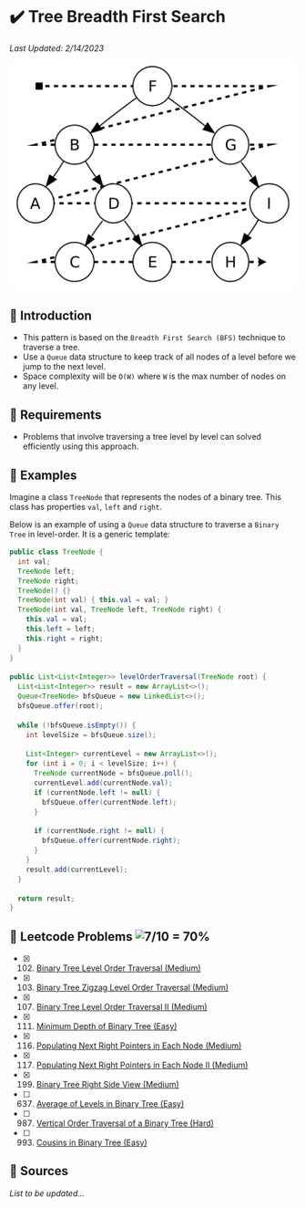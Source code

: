 # :heavy_check_mark: Tree Breadth First Search
*Last Updated: 2/14/2023*

![Image of tree breadth first search](../images/patterns/tree-breadth-first-search/tree-breadth-first-search.png)

## :round_pushpin: Introduction
- This pattern is based on the `Breadth First Search (BFS)` technique to traverse a tree.
- Use a `Queue` data structure to keep track of all nodes of a level before we jump to the next level.
- Space complexity will be `O(W)` where `W` is the max number of nodes on any level.

## :round_pushpin: Requirements
- Problems that involve traversing a tree level by level can solved efficiently using this approach.

## :round_pushpin: Examples
Imagine a class `TreeNode` that represents the nodes of a binary tree. This class has properties `val`, `left` and `right`.

Below is an example of using a `Queue` data structure to traverse a `Binary Tree` in level-order. It is a generic template:

```java
public class TreeNode {
  int val;
  TreeNode left;
  TreeNode right;
  TreeNode() {}
  TreeNode(int val) { this.val = val; }
  TreeNode(int val, TreeNode left, TreeNode right) {
    this.val = val;
    this.left = left;
    this.right = right;
  }
}

public List<List<Integer>> levelOrderTraversal(TreeNode root) {
  List<List<Integer>> result = new ArrayList<>();
  Queue<TreeNode> bfsQueue = new LinkedList<>();
  bfsQueue.offer(root);

  while (!bfsQueue.isEmpty()) {
    int levelSize = bfsQueue.size();

    List<Integer> currentLevel = new ArrayList<>();
    for (int i = 0; i < levelSize; i++) {
      TreeNode currentNode = bfsQueue.poll();
      currentLevel.add(currentNode.val);
      if (currentNode.left != null) {
        bfsQueue.offer(currentNode.left);
      }

      if (currentNode.right != null) {
        bfsQueue.offer(currentNode.right);
      }
    }
    result.add(currentLevel);
  }

  return result;
}
```

## :round_pushpin: Leetcode Problems ![7/10 = 70%](https://progress-bar.dev/70)

- [x] 102. [Binary Tree Level Order Traversal (Medium)](https://leetcode.com/problems/binary-tree-level-order-traversal/)
- [x] 103. [Binary Tree Zigzag Level Order Traversal (Medium)](https://leetcode.com/problems/binary-tree-zigzag-level-order-traversal/)
- [x] 107. [Binary Tree Level Order Traversal II (Medium)](https://leetcode.com/problems/binary-tree-level-order-traversal-ii/)
- [x] 111. [Minimum Depth of Binary Tree (Easy)](https://leetcode.com/problems/minimum-depth-of-binary-tree/)
- [x] 116. [Populating Next Right Pointers in Each Node (Medium)](https://leetcode.com/problems/populating-next-right-pointers-in-each-node/)
- [x] 117. [Populating Next Right Pointers in Each Node II (Medium)](https://leetcode.com/problems/populating-next-right-pointers-in-each-node-ii/description/)
- [x] 199. [Binary Tree Right Side View (Medium)](https://leetcode.com/problems/binary-tree-right-side-view/)
- [ ] 637. [Average of Levels in Binary Tree (Easy)](https://leetcode.com/problems/average-of-levels-in-binary-tree/)
- [ ] 987. [Vertical Order Traversal of a Binary Tree (Hard)](https://leetcode.com/problems/vertical-order-traversal-of-a-binary-tree/)
- [ ] 993. [Cousins in Binary Tree (Easy)](https://leetcode.com/problems/cousins-in-binary-tree/)

## :round_pushpin: Sources
*List to be updated...*
